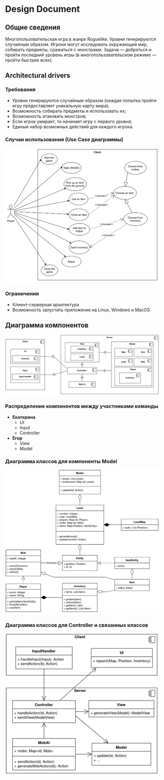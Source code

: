 # Design Document
## Общие сведения
Многопользовательская игра в жанре Roguelike. Уровни генерируются случайным образом. Игроки могут исследовать окружающий мир, собирать предметы, сражаться с монстрами. Задача — добраться и пройти последний уровень игры (в многопользовательском режиме — пройти быстрее всех). 
## Architectural drivers
### Требования
- Уровни генерируются случайным образом (каждая попытка пройти игру предоставляет уникальную карту мира);
- Возможность собирать предметы и использовать их;
- Возможность атаковать монстров;
- Если игрок умирает, то начинает игру с первого уровня; 
- Единый набор возможных действий для каждого игрока.

### Случаи использования (Use Case диаграммы)
![Player-Client](docs/use_case.png)
### Ограничения
- Клиент-серверная архитектура
- Возможность запустить приложение на Linux, Windows и MacOS

## Диаграмма компонентов
![Component diagram](docs/components.png)
### Распределение компонентов между участниками команды
* **Екатерина**
    - UI
    - Input
    - Controller
* **Егор**
    - View
    - Model

### Диаграмма классов для компоненты Model
![Classes diagram: model](docs/classes_model.png)

### Диаграмма классов для Controller и связанных классов
![Classes diagram: controller](docs/classes_controller.png)

